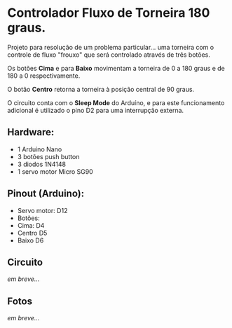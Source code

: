 # Controlador Fluxo de Torneira 180 graus.

Projeto para resolução de um problema particular... uma torneira com o controle de fluxo "frouxo" que será controlado através de três botões.

Os botões **Cima** e para **Baixo** movimentam a torneira de 0 a 180 graus e de 180 a 0 respectivamente.

O botão **Centro** retorna a torneira à posição central de 90 graus.

O circuito conta com o **Sleep Mode** do Arduíno, e para este funcionamento adicional é utilizado o pino D2 para uma interrupção externa. 

## Hardware:

- 1 Arduino Nano
- 3 botões push button
- 3 diodos 1N4148
- 1 servo motor Micro SG90

## Pinout (Arduino):
- Servo motor: D12
- Botões:
-   Cima: D4
-   Centro D5
-   Baixo D6

## Circuito
*em breve...*
## Fotos
*em breve...*

